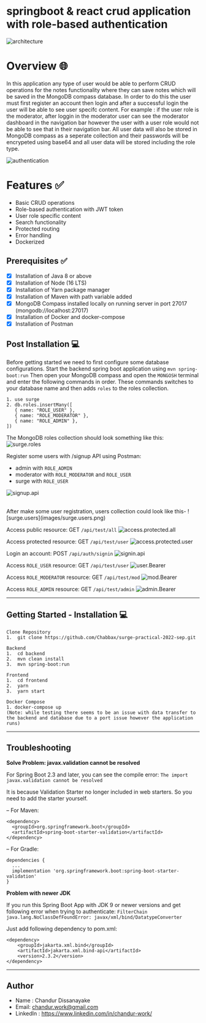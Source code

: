 # springboot & react crud application with role-based authentication 

![architecture](images/architecture.png)

# Overview :globe_with_meridians:
In this application any type of user would be able to perform CRUD operations for the notes functionality where they can save notes which will be saved in the MongoDB compass database. In order to do this the user must first register an account then login and after a successful login the user will be able to see user specifc content. For example : if the user role is the moderator, after loggin in the moderator user can see the moderator dashboard in the navigation bar however the user with a user role would not be able to see that in their navigation bar. All user data will also be stored in MongoDB compass as a seperate collection and their passwords will be encrypeted using base64 and all user data will be stored including the role type.

![authentication](images/authentication.png)

# Features :white_check_mark:
- Basic CRUD operations
- Role-based authentication with JWT token
- User role specific content
- Search functionality
- Protected routing
- Error handling
- Dockerized 

## Prerequisites :white_check_mark:
- [x] Installation of Java 8 or above
- [x] Installation of Node (16 LTS)
- [x] Installation of Yarn package manager
- [x] Installation of Maven with path variable added
- [x] MongoDB Compass installed locally on running server in port 27017 (mongodb://localhost:27017)
- [x] Installation of Docker and docker-compose
- [x] Installation of Postman

## Post Installation :computer:
Before getting started we need to first configure some database configurations. Start the backend spring boot application using `mvn spring-boot:run`
Then open your MongoDB compass and open the `MONGOSH` terminal and enter the following commands in order. These commands switches to your database name and then adds `roles` to the roles collection.

```
1. use surge
2. db.roles.insertMany([
   { name: "ROLE_USER" },
   { name: "ROLE_MODERATOR" },
   { name: "ROLE_ADMIN" },
])
``` 
The MongoDB roles collection should look something like this:
![surge.roles](images/surge.roles.png)

Register some users with /signup API using Postman:

- admin with `ROLE_ADMIN`
- moderator with `ROLE_MODERATOR` and `ROLE_USER`
- surge with `ROLE_USER`

![signup.api](images/signup.api.png)

<br>
After make some user registration, users collection could look like this-
![surge.users](images/surge.users.png)


Access public resource: GET `/api/test/all`
![access.protected.all](images/access.protected.all.png)


Access protected resource: GET `/api/test/user`
![access.protected.user](images/access.protected.user.png)


Login an account: POST `/api/auth/signin`
![signin.api](images/signin.api.png)


Access `ROLE_USER` resource: GET `/api/test/user`
![user.Bearer](images/user.Bearer.png)


Access `ROLE_MODERATOR` resource: GET `/api/test/mod`
![mod.Bearer](images/mod.Bearer.png)


Access `ROLE_ADMIN` resource: GET `/api/test/admin`
![admin.Bearer](images/admin.Bearer.png)


---
## Getting Started - Installation :computer:

```
Clone Repository
1.  git clone https://github.com/Chabbax/surge-practical-2022-sep.git

Backend
1.  cd backend
2.  mvn clean install   
3.  mvn spring-boot:run

Frontend
1.  cd frontend
2.  yarn
3.  yarn start

Docker Compose
1. docker-compose up
(Note: while testing there seems to be an issue with data transfer to the backend and database due to a port issue however the application runs)
```
---
## Troubleshooting

**Solve Problem: javax.validation cannot be resolved**

For Spring Boot 2.3 and later, you can see the compile error:
`The import javax.validation cannot be resolved`

It is because Validation Starter no longer included in web starters. So you need to add the starter yourself.

– For Maven:
```
<dependency>
  <groupId>org.springframework.boot</groupId>
  <artifactId>spring-boot-starter-validation</artifactId>
</dependency>
```
– For Gradle:
```
dependencies {
  ...
  implementation 'org.springframework.boot:spring-boot-starter-validation'
}
```

**Problem with newer JDK**

If you run this Spring Boot App with JDK 9 or newer versions and get following error when trying to authenticate:
`FilterChain java.lang.NoClassDefFoundError: javax/xml/bind/DatatypeConverter`

Just add following dependency to pom.xml:
```
<dependency>
    <groupId>jakarta.xml.bind</groupId>
    <artifactId>jakarta.xml.bind-api</artifactId>
    <version>2.3.2</version>
</dependency>
```
---
## Author

- Name : Chandur Dissanayake
- Email: chandur.work@gmail.com
- LinkedIn : https://www.linkedin.com/in/chandur-work/

